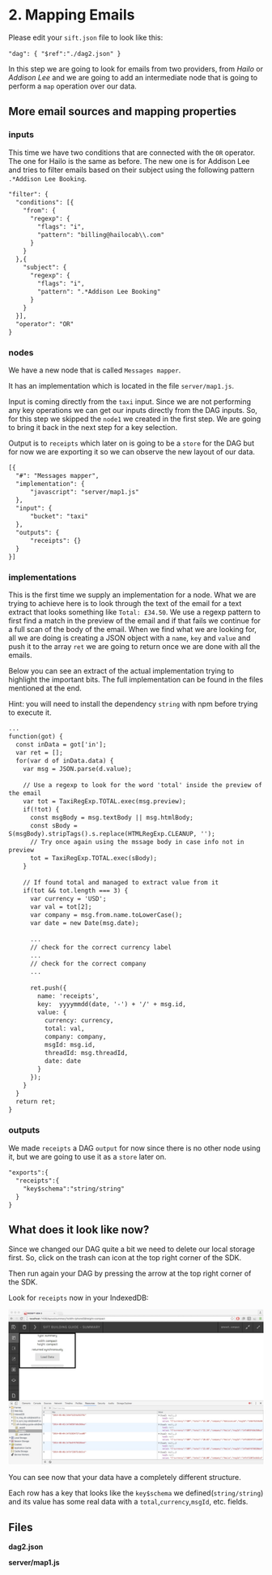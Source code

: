 # 2. Mapping Emails

Please edit your `sift.json` file to look like this:

`"dag": { "$ref":"./dag2.json" }`


In this step we are going to look for emails from two providers, from _Hailo_ or _Addison Lee_ and we are going to add an intermediate node that is going to perform a `map` operation over our data.

## More email sources and mapping properties

### inputs

This time we have two conditions that are connected with the `OR` operator. The one for Hailo is the same as before. The new one is for Addison Lee and tries to filter emails based on their subject using the following pattern `.*Addison Lee Booking`.

```
"filter": {
  "conditions": [{
    "from": {
      "regexp": {
        "flags": "i",
        "pattern": "billing@hailocab\\.com"
      }
    }
  },{
    "subject": {
      "regexp": {
        "flags": "i",
        "pattern": ".*Addison Lee Booking"
      }
    }
  }],
  "operator": "OR"
}
```

### nodes

We have a new node that is called `Messages mapper`. 

It has an implementation which is located in the file `server/map1.js`.

Input is coming directly from the `taxi` input. Since we are not performing any key operations we can get our inputs directly from the DAG inputs. So, for this step we skipped the `node1` we created in the first step. We are going to bring it back in the next step for a key selection.

Output is to `receipts` which later on is going to be a `store` for the DAG but for now we are exporting it so we can observe the new layout of our data.

```
[{
  "#": "Messages mapper",
  "implementation": {
      "javascript": "server/map1.js"
  },
  "input": {
      "bucket": "taxi"
  },
  "outputs": {
      "receipts": {}
  }
}]
```

### implementations

This is the first time we supply an implementation for a node. What we are trying to achieve here is to look through the text of the email for a text extract that looks something like `Total: £34.50`. We use a regexp pattern to first find a match in the preview of the email and if that fails we continue for a full scan of the body of the email. When we find what we are looking for, all we are doing is creating a JSON object with a `name`, `key` and `value` and push it to the array `ret` we are going to return once we are done with all the emails.

Below you can see an extract of the actual implementation trying to highlight the important bits. The full implementation can be found in the files mentioned at the end. 

>
Hint: you will need to install the dependency `string` with npm before trying to execute it.

```
...
function(got) {
  const inData = got['in'];
  var ret = [];
  for(var d of inData.data) {
    var msg = JSON.parse(d.value);

    // Use a regexp to look for the word 'total' inside the preview of the email
    var tot = TaxiRegExp.TOTAL.exec(msg.preview);
    if(!tot) {
      const msgBody = msg.textBody || msg.htmlBody;
      const sBody = S(msgBody).stripTags().s.replace(HTMLRegExp.CLEANUP, '');
      // Try once again using the mssage body in case info not in preview
      tot = TaxiRegExp.TOTAL.exec(sBody);
    }
    
    // If found total and managed to extract value from it
    if(tot && tot.length === 3) {
      var currency = 'USD';
      var val = tot[2];
      var company = msg.from.name.toLowerCase();
      var date = new Date(msg.date);
      
      ...
      // check for the correct currency label
      ...
      // check for the correct company
      ...

      ret.push({
        name: 'receipts', 
        key:  yyyymmdd(date, '-') + '/' + msg.id, 
        value: {
          currency: currency, 
          total: val, 
          company: company, 
          msgId: msg.id, 
          threadId: msg.threadId, 
          date: date
        }
      });
    }
  }
  return ret;
}
```

### outputs

We made `receipts` a DAG `output` for now since there is no other node using it, but we are going to use it as a `store` later on.

```
"exports":{
  "receipts":{
    "key$schema":"string/string"
  }
}
```

## What does it look like now?

Since we changed our DAG quite a bit we need to delete our local storage first. So, click on the trash can icon at the top right corner of the SDK.

Then run again your DAG by pressing the arrow at the top right corner of the SDK.

Look for `receipts` now in your IndexedDB:

<img src='./screenshots/step2MappingEmails.jpg'>

You can see now that your data have a completely different structure. 

Each row has a key that looks like the `key$schema` we defined(`string/string`) and its value has some real data with a `total`,`currency`,`msgId`, etc. fields.


## Files

**dag2.json**

**server/map1.js**
